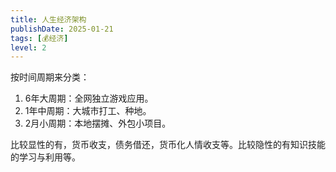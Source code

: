 ```yaml
---
title: 人生经济架构
publishDate: 2025-01-21
tags: [💰经济]
level: 2
---
```


按时间周期来分类：

1. 6年大周期：全网独立游戏应用。
2. 1年中周期：大城市打工、种地。
3. 2月小周期：本地摆摊、外包小项目。

比较显性的有，货币收支，债务借还，货币化人情收支等。比较隐性的有知识技能的学习与利用等。
